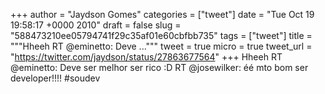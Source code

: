 
+++
author = "Jaydson Gomes"
categories = ["tweet"]
date = "Tue Oct 19 19:58:17 +0000 2010"
draft = false
slug = "588473210ee05794741f29c35af01e60cbfbb735"
tags = ["tweet"]
title = """Hheeh RT @eminetto: Deve ..."""
tweet = true
micro = true
tweet_url = "https://twitter.com/jaydson/status/27863677564"
+++
Hheeh RT @eminetto: Deve ser melhor ser rico :D RT @josewilker: éé mto bom ser developer!!!! #soudev
